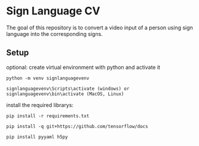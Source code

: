# Sign Language CV

The goal of this repository is to convert a video input of a person using sign language into the corresponding signs.

## Setup

optional: create virtual environment with python and activate it

`python -m venv signlanguagevenv`

`signlanguagevenv\Scripts\activate (windows) or signlanguagevenv\bin\activate (MacOS, Linux)`

install the required librarys:

`pip install -r requirements.txt`

`pip install -q git+https://github.com/tensorflow/docs`

`pip install pyyaml h5py`

